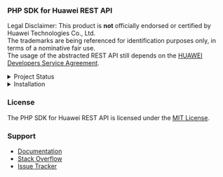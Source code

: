 ### PHP SDK for Huawei REST API

Legal Disclaimer: This product is **not** officially endorsed or certified by Huawei Technologies Co., Ltd.<br/>
The trademarks are being referenced for identification purposes only, in terms of a nominative fair use.<br/>
The usage of the abstracted REST API still depends on the [HUAWEI Developers Service Agreement](https://developer.huawei.com/consumer/en/doc/start/agreement-0000001052728169).

<details>
<summary>Project Status</summary>
<p>

| API | Current Status |
| ---: | --- |
| [`AccountKit`](https://github.com/syslogic/php-hms/blob/master/src/AccountKit) | N/A |
| [`AdsKit`](https://github.com/syslogic/php-hms/blob/master/src/AdsKit) | N/A |
| [`AnalyticsKit`](https://github.com/syslogic/php-hms/blob/master/src/AnalyticsKit) | N/A |
| [`Connect`](https://github.com/syslogic/php-hms/tree/master/src/Connect) | Partial Support |
| [`DriveKit`](https://github.com/syslogic/php-hms/tree/master/src/DriveKit) | N/A |
| [`GameService`](https://github.com/syslogic/php-hms/tree/master/src/GameService) | N/A |
| [`HiAnalytics`](https://github.com/syslogic/php-hms/blob/master/src/HiAnalytics) | N/A * |
| [`LocationKit`](https://github.com/syslogic/php-hms/blob/master/src/LocationKit) | N/A |
| [`MapKit`](https://github.com/syslogic/php-hms/blob/master/src/MapKit) | N/A |
| [`PushKit`](https://github.com/syslogic/php-hms/blob/master/src/PushKit) | Partial Support |
| [`SearchKit`](https://github.com/syslogic/php-hms/blob/master/src/SearchKit) | N/A |
| [`WalletKit`](https://github.com/syslogic/php-hms/blob/master/src/WalletKit) | N/A |
| [`Wrapper`](https://github.com/syslogic/php-hms/blob/master/src/Core) | OK |
</p>
</details>

<details>
<summary>Installation</summary>
<p>

The package is **not** yet published, else that would be:

    composer require syslogic/php-hms

In the meanwhile one still can manually check out into project directory `lib`:

````
mkdir lib
git clone git@github.com:syslogic/php-hms ./lib/php-hms
````

Then one can map namespace `HMS` in the `composer.json` PSR-4 `autoload` block:

````
"autoload": {
  "psr-4": {
    "App\\": "src/",
    "HMS\\": "lib/php-hms/src/"
  }
}
````

Running code coverage:
````
cd ./lib/php-hms
composer install
composer run-script test
````
</p>
</details>

### License
The PHP SDK for Huawei REST API is licensed under the [MIT License](LICENSE).

### Support
- [Documentation](https://developer.huawei.com/consumer/en/doc/landing/development)
- [Stack Overflow](https://stackoverflow.com/questions/tagged/huawei-mobile-services)
- [Issue Tracker](https://github.com/syslogic/php-hms/issues)
